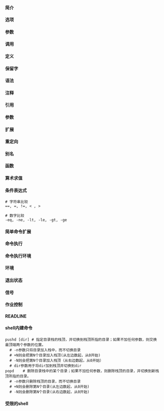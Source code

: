 #### 简介

#### 选项

#### 参数

#### 调用

#### 定义

#### 保留字

#### 语法

#### 注释

#### 引用

#### 参数

#### 扩展

#### 重定向

#### 别名

#### 函数

#### 算术求值

#### 条件表达式

```
# 字符串比较
==, =, !=, < , >

# 数字比较
-eq, -ne, -lt, -le, -gt, -ge
```



#### 简单命令扩展

#### 命令执行

#### 命令执行环境

#### 环境

#### 退出状态

#### 信号

#### 作业控制

#### READLINE

#### shell内建命令

```
pushd [dir]	# 指定目录栈的栈顶，并切换到栈顶所指的目录；如果不加任何参数，则交换最顶端两个参数的位置。
  # -n参数只将目录加入栈中，而不切换目录
  # +N则会把第N个目录加入栈顶(从左边数起，从0开始)
  # -N则会把第N个目录加入栈顶（从右边数起，从0开始）
  # dir参数用于将dir加到栈顶并切换到dir
popd	# 删除目录栈中的某个目录；如果不加任何参数，则删除栈顶的目录，并切换到新栈顶所指的目录。
  # -n参数只删除栈顶的目录，而不切换目录
  # +N则会删除第N个目录(从左边数起，从0开始)
  # -N则会删除第N个目录(从右边数起，从0开始)
```



#### 受限的shell